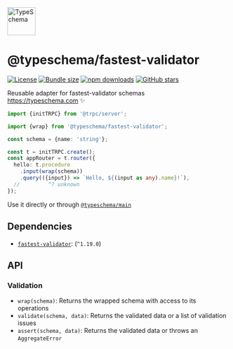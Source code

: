 <!-- This file is generated. Do not modify it manually! -->

<img src="https://typeschema.com/assets/logo.png" width="64px" alt="TypeSchema" />
<h1>@typeschema/fastest-validator</h1>
<p>
  <a href="https://opensource.org/licenses/MIT" rel="nofollow"><img src="https://img.shields.io/github/license/decs/typeschema" alt="License"></a>
  <a href="https://bundlephobia.com/package/@typeschema/fastest-validator" rel="nofollow"><img src="https://img.shields.io/bundlephobia/minzip/%40typeschema%2Ffastest-validator" alt="Bundle size"></a>
  <a href="https://www.npmjs.com/package/@typeschema/fastest-validator" rel="nofollow"><img src="https://img.shields.io/npm/dw/@typeschema/fastest-validator.svg" alt="npm downloads"></a>
  <a href="https://github.com/decs/typeschema/stargazers" rel="nofollow"><img src="https://img.shields.io/github/stars/decs/typeschema" alt="GitHub stars"></a>
</p>
<p>
  Reusable adapter for fastest-validator schemas
  <br />
  <a href="https://typeschema.com">https://typeschema.com</a> ✨
</p>

```ts
import {initTRPC} from '@trpc/server';

import {wrap} from '@typeschema/fastest-validator';

const schema = {name: 'string'};

const t = initTRPC.create();
const appRouter = t.router({
  hello: t.procedure
    .input(wrap(schema))
    .query(({input}) => `Hello, ${(input as any).name}!`),
  //         ^? unknown
});

```

Use it directly or through [`@typeschema/main`](https://github.com/decs/typeschema/tree/main/packages/main)

## Dependencies
- [`fastest-validator`](https://www.npmjs.com/package/fastest-validator):  (`^1.19.0`)

## API

### Validation
- `wrap(schema)`: Returns the wrapped schema with access to its operations
- `validate(schema, data)`: Returns the validated data or a list of validation issues
- `assert(schema, data)`: Returns the validated data or throws an `AggregateError`

